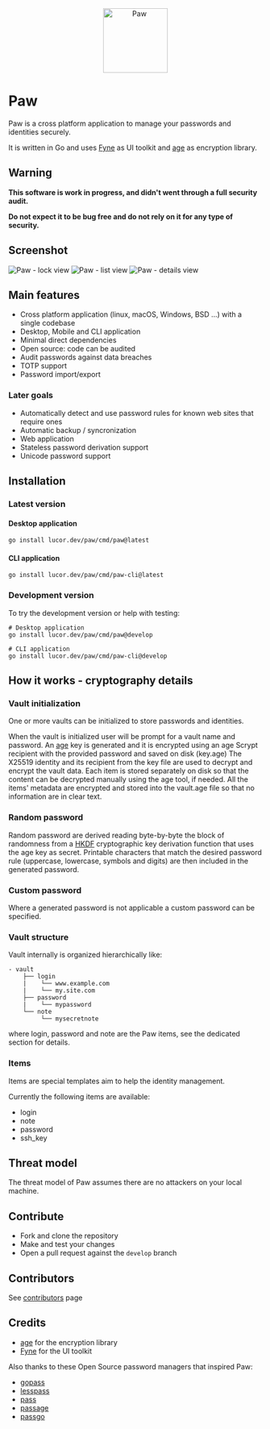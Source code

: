 <div align="center">
    <img alt="Paw" src="logo/paw.png" height="128" />
</div>

# Paw

Paw is a cross platform application to manage your passwords and identities securely.

It is written in Go and uses [Fyne](https://github.com/fyne-io/fyne) as UI toolkit and [age](https://github.com/FiloSottile/age) as encryption library.

## Warning

**This software is work in progress, and didn't went through a full security audit.**

**Do not expect it to be bug free and do not rely on it for any type of security.**

## Screenshot

<div>
    <img alt="Paw - lock view" src="images/lock.png" />
    <img alt="Paw - list view" src="images/list.png" />
    <img alt="Paw - details view" src="images/details.png" />
</div>

## Main features

* Cross platform application (linux, macOS, Windows, BSD ...) with a single codebase
* Desktop, Mobile and CLI application
* Minimal direct dependencies
* Open source: code can be audited
* Audit passwords against data breaches
* TOTP support
* Password import/export

### Later goals

* Automatically detect and use password rules for known web sites that require ones
* Automatic backup / syncronization
* Web application
* Stateless password derivation support
* Unicode password support

## Installation

### Latest version

#### Desktop application

```
go install lucor.dev/paw/cmd/paw@latest
```

#### CLI application

```
go install lucor.dev/paw/cmd/paw-cli@latest
```

### Development version

To try the development version or help with testing:


```
# Desktop application
go install lucor.dev/paw/cmd/paw@develop

# CLI application
go install lucor.dev/paw/cmd/paw-cli@develop
```

## How it works - cryptography details

### Vault initialization

One or more vaults can be initialized to store passwords and identities.

When the vault is initialized user will be prompt for a vault name and password.
An [age](https://github.com/FiloSottile/age) key is generated and it is encrypted using an age Scrypt recipient with the provided password and saved on disk (key.age)
The X25519 identity and its recipient from the key file are used to decrypt and encrypt the vault data.
Each item is stored separately on disk so that the content can be decrypted manually using the age tool, if needed.
All the items' metadata are encrypted and stored into the vault.age file so that no information are in clear text.

### Random password

Random password are derived reading byte-by-byte the block of randomness from a [HKDF](https://pkg.go.dev/golang.org/x/crypto/hkdf) cryptographic key derivation function that uses the age key as secret. Printable characters that match the desired password rule (uppercase, lowercase, symbols and digits) are then included in the generated password.

### Custom password

Where a generated password is not applicable a custom password can be specified. 

### Vault structure

Vault internally is organized hierarchically like:
```
- vault
    ├── login
    |    └── www.example.com
    |    └── my.site.com
    ├── password
    |    └── mypassword
    └── note
         └── mysecretnote
```

where login, password and note are the Paw items, see the dedicated section for details.

### Items

Items are special templates aim to help the identity management.

Currently the following items are available:

- login
- note
- password
- ssh_key

## Threat model

The threat model of Paw assumes there are no attackers on your local machine.

## Contribute

- Fork and clone the repository
- Make and test your changes
- Open a pull request against the `develop` branch

## Contributors

See [contributors](https://github.com/lucor/paw/graphs/contributors) page

## Credits

 - [age](https://github.com/FiloSottile/age) for the encryption library
 - [Fyne](https://github.com/fyne-io/fyne) for the UI toolkit

Also thanks to these Open Source password managers that inspired Paw:

- [gopass](https://github.com/gopasspw/gopass)
- [lesspass](https://github.com/lesspass/lesspass)
- [pass](https://www.passwordstore.org/)
- [passage](https://github.com/FiloSottile/passage)
- [passgo](https://github.com/ejcx/passgo)
